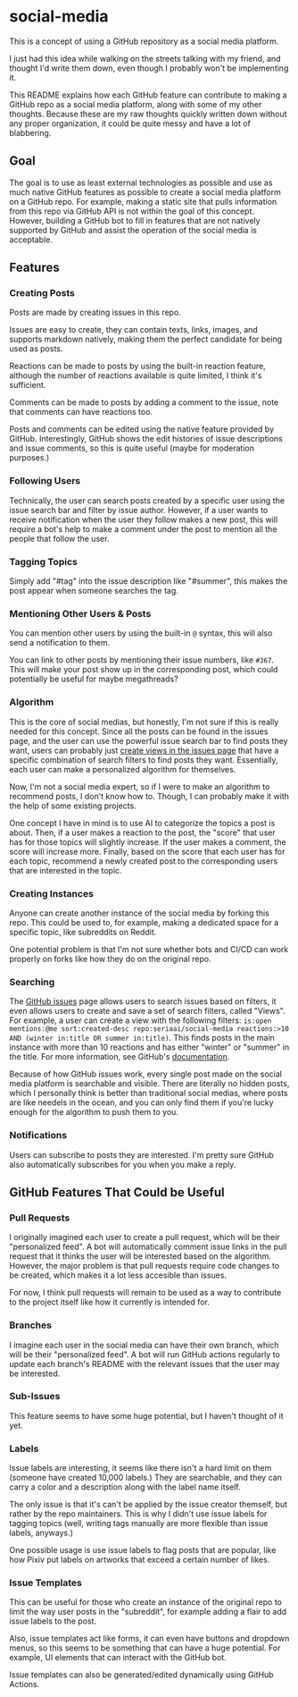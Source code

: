 # social-media

This is a concept of using a GitHub repository as a social media platform.

I just had this idea while walking on the streets talking with my friend, and thought I'd write them down, even though I probably won't be implementing it.

This README explains how each GitHub feature can contribute to making a GitHub repo as a social media platform, along with some of my other thoughts. Because these are my raw thoughts quickly written down without any proper organization, it could be quite messy and have a lot of blabbering.

## Goal

The goal is to use as least external technologies as possible and use as much native GitHub features as possible to create a social media platform on a GitHub repo. For example, making a static site that pulls information from this repo via GitHub API is not within the goal of this concept. However, building a GitHub bot to fill in features that are not natively supported by GitHub and assist the operation of the social media is acceptable.

## Features

### Creating Posts

Posts are made by creating issues in this repo.

Issues are easy to create, they can contain texts, links, images, and supports markdown natively, making them the perfect candidate for being used as posts.

Reactions can be made to posts by using the built-in reaction feature, although the number of reactions available is quite limited, I think it's sufficient.

Comments can be made to posts by adding a comment to the issue, note that comments can have reactions too.

Posts and comments can be edited using the native feature provided by GitHub. Interestingly, GitHub shows the edit histories of issue descriptions and issue comments, so this is quite useful (maybe for moderation purposes.)

### Following Users

Technically, the user can search posts created by a specific user using the issue search bar and filter by issue author. However, if a user wants to receive notification when the user they follow makes a new post, this will require a bot's help to make a comment under the post to mention all the people that follow the user.

### Tagging Topics

Simply add "#tag" into the issue description like "#summer", this makes the post appear when someone searches the tag.

### Mentioning Other Users & Posts

You can mention other users by using the built-in `@` syntax, this will also send a notification to them.

You can link to other posts by mentioning their issue numbers, like `#367`. This will make your post show up in the corresponding post, which could potentially be useful for maybe megathreads?

### Algorithm

This is the core of social medias, but honestly, I'm not sure if this is really needed for this concept. Since all the posts can be found in the issues page, and the user can use the powerful issue search bar to find posts they want, users can probably just [create views in the issues page](#searching) that have a specific combination of search filters to find posts they want. Essentially, each user can make a personalized algorithm for themselves.

Now, I'm not a social media expert, so if I were to make an algorithm to recommend posts, I don't know how to. Though, I can probably make it with the help of some existing projects.

One concept I have in mind is to use AI to categorize the topics a post is about. Then, if a user makes a reaction to the post, the "score" that user has for those topics will slightly increase. If the user makes a comment, the score will increase more. Finally, based on the score that each user has for each topic, recommend a newly created post to the corresponding users that are interested in the topic.

### Creating Instances

Anyone can create another instance of the social media by forking this repo. This could be used to, for example, making a dedicated space for a specific topic, like subreddits on Reddit.

One potential problem is that I'm not sure whether bots and CI/CD can work properly on forks like how they do on the original repo.

### Searching

The [GitHub issues](https://github.com/issues) page allows users to search issues based on filters, it even allows users to create and save a set of search filters, called "Views". For example, a user can create a view with the following filters: `is:open mentions:@me sort:created-desc repo:seriaai/social-media reactions:>10 AND (winter in:title OR summer in:title)`. This finds posts in the main instance with more than 10 reactions and has either "winter" or "summer" in the title. For more information, see GitHub's [documentation](https://docs.github.com/en/search-github/searching-on-github/searching-issues-and-pull-requests).

Because of how GitHub issues work, every single post made on the social media platform is searchable and visible. There are literally no hidden posts, which I personally think is better than traditional social medias, where posts are like needels in the ocean, and you can only find them if you're lucky enough for the algorithm to push them to you.

### Notifications

Users can subscribe to posts they are interested. I'm pretty sure GitHub also automatically subscribes for you when you make a reply.

## GitHub Features That Could be Useful

### Pull Requests

I originally imagined each user to create a pull request, which will be their "personalized feed". A bot will automatically comment issue links in the pull request that it thinks the user will be interested based on the algorithm. However, the major problem is that pull requests require code changes to be created, which makes it a lot less accesible than issues.

For now, I think pull requests will remain to be used as a way to contribute to the project itself like how it currently is intended for.

### Branches

I imagine each user in the social media can have their own branch, which will be their "personalized feed". A bot will run GitHub actions regularly to update each branch's README with the relevant issues that the user may be interested.

### Sub-Issues

This feature seems to have some huge potential, but I haven't thought of it yet.

### Labels

Issue labels are interesting, it seems like there isn't a hard limit on them (someone have created 10,000 labels.) They are searchable, and they can carry a color and a description along with the label name itself.

The only issue is that it's can't be applied by the issue creator themself, but rather by the repo maintainers. This is why I didn't use issue labels for tagging topics (well, writing tags manually are more flexible than issue labels, anyways.)

One possible usage is use issue labels to flag posts that are popular, like how Pixiv put labels on artworks that exceed a certain number of likes.

### Issue Templates

This can be useful for those who create an instance of the original repo to limit the way user posts in the "subreddit", for example adding a flair to add issue labels to the post.

Also, issue templates act like forms, it can even have buttons and dropdown menus, so this seems to be something that can have a huge potential. For example, UI elements that can interact with the GitHub bot.

Issue templates can also be generated/edited dynamically using GitHub Actions.
